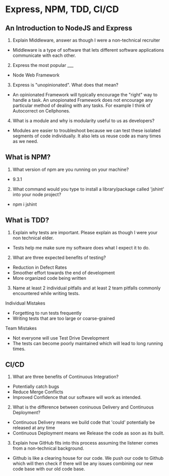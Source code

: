 # Express, NPM, TDD, CI/CD

## An Introduction to NodeJS and Express

1. Explain Middleware, answer as though I were a non-technical recruiter

- Middleware is a type of software that lets different software applications communicate with each other.

2. Express the most popular ___

- Node Web Framework

3. Express is "unopinionated". What does that mean?

- An opinionated Framework will typically encourage the "right" way to handle a task. An unopionated Framework does not encourage any particular method of dealing with any tasks. For example I think of Autocorrect on Cellphones.

4. What is a module and why is modularity useful to us as developers?

- Modules are easier to troubleshoot because we can test these isolated segments of code individually. It also lets us reuse code as many times as we need.

## What is NPM?

1. What version of npm are you running on your machine?

- 9.3.1

2. What command would you type to install a library/package called 'jshint' into your node project?

- npm i jshint

## What is TDD?

1. Explain why tests are important. Please explain as though I were your non technical elder.

- Tests help me make sure my software does what I expect it to do.

2. What are three expected benefits of testing?

- Reduction in Defect Rates
- Smoother effort towards the end of development
- More organized code being written

3. Name at least 2 individual pitfalls and at least 2 team pitfalls commonly encountered while writing tests.

Individual Mistakes 

- Forgetting to run tests frequently
- Writing tests that are too large or coarse-grained

Team Mistakes

- Not everyone will use Test Drive Development
- The tests can become poorly maintained which will lead to long running times.

## CI/CD

1. What are three benefits of Continuous Integration?

- Potentially catch bugs
- Reduce Merge Conflicts
- Improved Confidence that our software will work as intended.

2. What is the difference between coninuous Delivery and Continuous Deployment?

- Continuous Delivery means we build code that 'could' potentially be released at any time
- Continuous Deployment means we Release the code as soon as its built.

3. Explain how GitHub fits into this process assuming the listener comes from a non-technical background.

- Github is like a clearing house for our code. We push our code to Github which will then check if there will be any issues combining our new code base with our old code base.